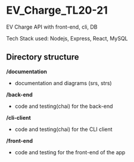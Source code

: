 # EV_Charge_TL20-21
EV Charge API with front-end, cli, DB 

Tech Stack used: Nodejs, Express, React, MySQL

## Directory structure

**/documentation**
- documentation and diagrams (srs, strs)

**/back-end**
- code and testing(chai) for the back-end  

**/cli-client**
- code and testing(chai) for the CLI client

**/front-end**
- code and testing for the front-end of the app
